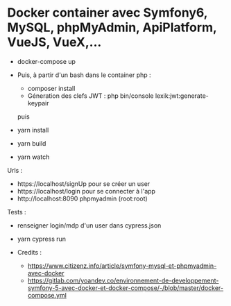 # Docker container avec Symfony6, MySQL, phpMyAdmin, ApiPlatform, VueJS, VueX,...  
  
* docker-compose up
* Puis, à partir d'un bash dans le container php :
  * composer install
  * Géneration des clefs JWT : php bin/console lexik:jwt:generate-keypair
  
  puis  

* yarn install  
* yarn build
* yarn watch
   
Urls :  
* https://localhost/signUp pour se créer un user  
* https://localhost/login pour se connecter à l'app  
* http://localhost:8090 phpmyadmin (root:root)  

Tests : 
  * renseigner login/mdp d'un user dans cypress.json  
  * yarn cypress run  

* Credits :  
  * https://www.citizenz.info/article/symfony-mysql-et-phpmyadmin-avec-docker  
  * https://gitlab.com/yoandev.co/environnement-de-developpement-symfony-5-avec-docker-et-docker-compose/-/blob/master/docker-compose.yml  
  